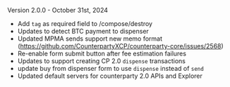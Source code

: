 Version 2.0.0 - October 31st, 2024
- Add `tag` as required field to /compose/destroy
- Updates to detect BTC payment to dispenser
- Updated MPMA sends support new memo format (https://github.com/CounterpartyXCP/counterparty-core/issues/2568)
- Re-enable form submit button after fee estimation failures
- Updates to support creating CP 2.0 `dispense` transactions
- update buy from dispenser form to use `dispense` instead of `send`
- Updated default servers for counterparty 2.0 APIs and Explorer